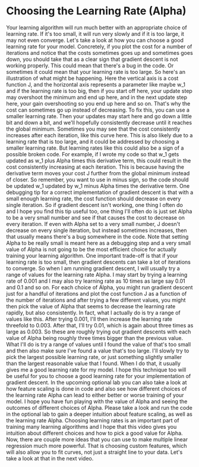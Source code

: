 # Choosing the Learning Rate (Alpha)
Your learning algorithm will run much better with an appropriate choice of learning rate. If it's too small, it will run very slowly and if it is too large, it may not even converge. Let's take a look at how you can choose a good learning rate for your model. Concretely, if you plot the cost for a number of iterations and notice that the costs sometimes goes up and sometimes goes down, you should take that as a clear sign that gradient descent is not working properly. This could mean that there's a bug in the code. Or sometimes it could mean that your learning rate is too large. So here's an illustration of what might be happening. Here the vertical axis is a cost function J, and the horizontal axis represents a parameter like maybe w_1 and if the learning rate is too big, then if you start off here, your update step may overshoot the minimum and end up here, and in the next update step here, your gain overshooting so you end up here and so on. That's why the cost can sometimes go up instead of decreasing. To fix this, you can use a smaller learning rate. Then your updates may start here and go down a little bit and down a bit, and we'll hopefully consistently decrease until it reaches the global minimum. Sometimes you may see that the cost consistently increases after each iteration, like this curve here. This is also likely due to a learning rate that is too large, and it could be addressed by choosing a smaller learning rate. But learning rates like this could also be a sign of a possible broken code. For example, if I wrote my code so that w_1 gets updated as w_1 plus Alpha times this derivative term, this could result in the cost consistently increasing at each iteration. This is because having the derivative term moves your cost J further from the global minimum instead of closer. So remember, you want to use in minus sign, so the code should be updated w_1 updated by w_1 minus Alpha times the derivative term. One debugging tip for a correct implementation of gradient descent is that with a small enough learning rate, the cost function should decrease on every single iteration. So if gradient descent isn't working, one thing I often do and I hope you find this tip useful too, one thing I'll often do is just set Alpha to be a very small number and see if that causes the cost to decrease on every iteration. If even with Alpha set to a very small number, J doesn't decrease on every single iteration, but instead sometimes increases, then that usually means there's a bug somewhere in the code. Note that setting Alpha to be really small is meant here as a debugging step and a very small value of Alpha is not going to be the most efficient choice for actually training your learning algorithm. One important trade-off is that if your learning rate is too small, then gradient descents can take a lot of iterations to converge. So when I am running gradient descent, I will usually try a range of values for the learning rate Alpha. I may start by trying a learning rate of 0.001 and I may also try learning rate as 10 times as large say 0.01 and 0.1 and so on. For each choice of Alpha, you might run gradient descent just for a handful of iterations and plot the cost function J as a function of the number of iterations and after trying a few different values, you might then pick the value of Alpha that seems to decrease the learning rate rapidly, but also consistently. In fact, what I actually do is try a range of values like this. After trying 0.001, I'll then increase the learning rate threefold to 0.003. After that, I'll try 0.01, which is again about three times as large as 0.003. So these are roughly trying out gradient descents with each value of Alpha being roughly three times bigger than the previous value. What I'll do is try a range of values until I found the value of that's too small and then also make sure I've found a value that's too large. I'll slowly try to pick the largest possible learning rate, or just something slightly smaller than the largest reasonable value that I found. When I do that, it usually gives me a good learning rate for my model. I hope this technique too will be useful for you to choose a good learning rate for your implementation of gradient descent. In the upcoming optional lab you can also take a look at how feature scaling is done in code and also see how different choices of the learning rate Alpha can lead to either better or worse training of your model. I hope you have fun playing with the value of Alpha and seeing the outcomes of different choices of Alpha. Please take a look and run the code in the optional lab to gain a deeper intuition about feature scaling, as well as the learning rate Alpha. Choosing learning rates is an important part of training many learning algorithms and I hope that this video gives you intuition about different choices and how to pick a good value for Alpha. Now, there are couple more ideas that you can use to make multiple linear regression much more powerful. That is choosing custom features, which will also allow you to fit curves, not just a straight line to your data. Let's take a look at that in the next video.